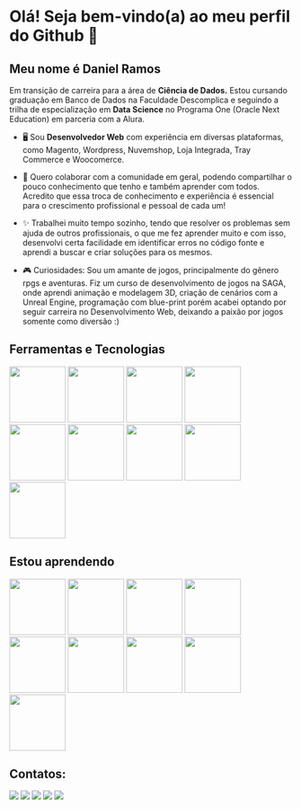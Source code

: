 # Olá! Seja bem-vindo(a) ao meu perfil do Github 👋
## Meu nome é Daniel Ramos

<p>Em transição de carreira para a área de <strong>Ciência de Dados.</strong> Estou cursando graduação em Banco de Dados na Faculdade Descomplica e seguindo a trilha de especialização em <strong>Data Science</strong> no Programa One (Oracle Next Education) em parceria com a Alura.</p>

- 🖥️ Sou <strong>Desenvolvedor Web</strong> com experiência em diversas plataformas, como Magento, Wordpress, Nuvemshop, Loja Integrada, Tray Commerce e Woocomerce.

- 🚀 Quero colaborar com a comunidade em geral, podendo compartilhar o pouco conhecimento que tenho e também aprender com todos. Acredito que essa troca de conhecimento e experiência é essencial para o crescimento profissional e pessoal de cada um!

- ✨ Trabalhei muito tempo sozinho, tendo que resolver os problemas sem ajuda de outros profissionais, o que me fez aprender muito e com isso, desenvolvi certa facilidade em identificar erros no código fonte e aprendi a buscar e criar soluções para os mesmos.

- 🎮 Curiosidades: Sou um amante de jogos, principalmente do gênero rpgs e aventuras. Fiz um curso de desenvolvimento de jogos na SAGA, onde aprendi animação e modelagem 3D, criação de cenários com a Unreal Engine, programação com blue-print porém acabei optando por seguir carreira no Desenvolvimento Web, deixando a paixão por jogos somente como diversão :) 

## Ferramentas e Tecnologias

<img src="https://cdn.jsdelivr.net/gh/devicons/devicon@latest/icons/html5/html5-plain-wordmark.svg" width="100px"/> <img src="https://cdn.jsdelivr.net/gh/devicons/devicon@latest/icons/css3/css3-plain-wordmark.svg" width="100px"/> <img src="https://cdn.jsdelivr.net/gh/devicons/devicon@latest/icons/javascript/javascript-plain.svg" width="100px"/> <img src="https://cdn.jsdelivr.net/gh/devicons/devicon@latest/icons/react/react-original-wordmark.svg" width="100px"/> <img src="https://cdn.jsdelivr.net/gh/devicons/devicon@latest/icons/magento/magento-original.svg" width="100px"/> <img src="https://cdn.jsdelivr.net/gh/devicons/devicon@latest/icons/php/php-original.svg" width="100px"/> <img src="https://cdn.jsdelivr.net/gh/devicons/devicon@latest/icons/mysql/mysql-original-wordmark.svg" width="100px"/> <img src="https://cdn.jsdelivr.net/gh/devicons/devicon@latest/icons/angular/angular-original.svg" width="100px"/> <img src="https://cdn.jsdelivr.net/gh/devicons/devicon@latest/icons/vuejs/vuejs-original-wordmark.svg" width="100px"/>
          

## Estou aprendendo
<img src="https://cdn.jsdelivr.net/gh/devicons/devicon@latest/icons/python/python-original-wordmark.svg" width="100px"/> <img src="https://cdn.jsdelivr.net/gh/devicons/devicon@latest/icons/pandas/pandas-original-wordmark.svg" width="100px"/> <img src="https://cdn.jsdelivr.net/gh/devicons/devicon@latest/icons/matplotlib/matplotlib-original.svg" width="100px"/> <img src="https://cdn.jsdelivr.net/gh/devicons/devicon@latest/icons/numpy/numpy-original-wordmark.svg" width="100px"/> <img src="https://cdn.jsdelivr.net/gh/devicons/devicon@latest/icons/apachespark/apachespark-original-wordmark.svg" width="100px"/> <img src="https://cdn.jsdelivr.net/gh/devicons/devicon@latest/icons/tensorflow/tensorflow-original.svg" width="100px"/> <img src="https://cdn.jsdelivr.net/gh/devicons/devicon@latest/icons/kaggle/kaggle-original-wordmark.svg" width="100px"/> <img src="https://cdn.jsdelivr.net/gh/devicons/devicon@latest/icons/anaconda/anaconda-original-wordmark.svg" width="100px"/> <img src="https://cdn.jsdelivr.net/gh/devicons/devicon@latest/icons/jupyter/jupyter-original-wordmark.svg" width="100px"/>
          

## Contatos:

<div>
<a href="https://www.youtube.com/@GuMaLoKo" target="_blank"><img loading="lazy" src="https://img.shields.io/badge/YouTube-FF0000?style=for-the-badge&logo=youtube&logoColor=white" target="_blank"></a>
<a href="https://instagram.com/danielgramos91" target="_blank"><img loading="lazy" src="https://img.shields.io/badge/-Instagram-%23E4405F?style=for-the-badge&logo=instagram&logoColor=white" target="_blank"></a>
<a href="https://www.twitch.tv/gumaloko_" target="_blank"><img loading="lazy" src="https://img.shields.io/badge/Twitch-9146FF?style=for-the-badge&logo=twitch&logoColor=white" target="_blank"></a>
<a href = "mailto:gumaloko@gmail.com"><img loading="lazy" src="https://img.shields.io/badge/Gmail-D14836?style=for-the-badge&logo=gmail&logoColor=white" target="_blank"></a>
<a href="https://www.linkedin.com/in/daniel-gramos" target="_blank"><img loading="lazy" src="https://img.shields.io/badge/-LinkedIn-%230077B5?style=for-the-badge&logo=linkedin&logoColor=white" target="_blank"></a>   
</div>

          





<!--  
**daniel-gramos/daniel-gramos** is a ✨ _special_ ✨ repository because its `README.md` (this file) appears on your GitHub profile.

Here are some ideas to get you started:

- 🔭 I’m currently working on ...
- 🌱 I’m currently learning ...
- 👯 I’m looking to collaborate on ...
- 🤔 I’m looking for help with ...
- 💬 Ask me about ...
- 📫 How to reach me: ...
- 😄 Pronouns: ...
- ⚡ Fun fact: ...
-->
